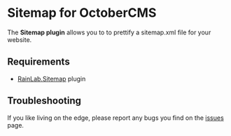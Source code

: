 # Sitemap for OctoberCMS

The **Sitemap plugin** allows you to to prettify a sitemap.xml file for your website.

## Requirements

* [RainLab.Sitemap](http://octobercms.com/plugin/rainlab-sitemap) plugin

## Troubleshooting

If you like living on the edge, please report any bugs you find on the
[issues](https://github.com/sozonovalexey/oc-sitemap-plugin/issues) page.